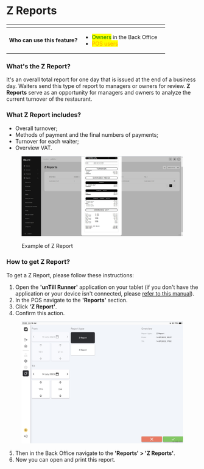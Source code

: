 # Z Reports

<table data-card-size="large" data-view="cards" data-full-width="true"><thead><tr><th></th><th></th><th></th></tr></thead><tbody><tr><td><strong>Who can use this feature?</strong></td><td><ul><li><mark style="color:green;">Owners</mark> in the Back Office</li><li><mark style="color:orange;">POS users</mark></li></ul></td><td></td></tr></tbody></table>

### What's the Z Report?

It's an overall total report for one day that is issued at the end of a business day. Waiters send this type of report to managers or owners for review. **Z Reports** serve as an opportunity for managers and owners to analyze the current turnover of the restaurant.

### What Z Report includes?&#x20;

* Overall turnover;
* Methods of payment and the final numbers of payments;
* Turnover for each waiter;
* Overview VAT.

<figure><img src="../.gitbook/assets/zreports.jpg" alt=""><figcaption><p>Example of Z Report</p></figcaption></figure>

### How to get Z Report?

To get a Z Report, please follow these instructions:

1. Open the **'unTill Runner'** application on your tablet (if you don't have the application or your device isn't connected, please [refer to this manual](../general/equipment/add-a-device.md)).
2. In the POS navigate to the **'Reports'** section.
3. Click **'Z Report'**.
4. Confirm this action.

<figure><img src="../.gitbook/assets/z-report.jpg" alt="" width="563"><figcaption></figcaption></figure>

5. Then in the Back Office navigate to the **'Reports' > 'Z Reports'**.
6. Now you can open and print this report.
